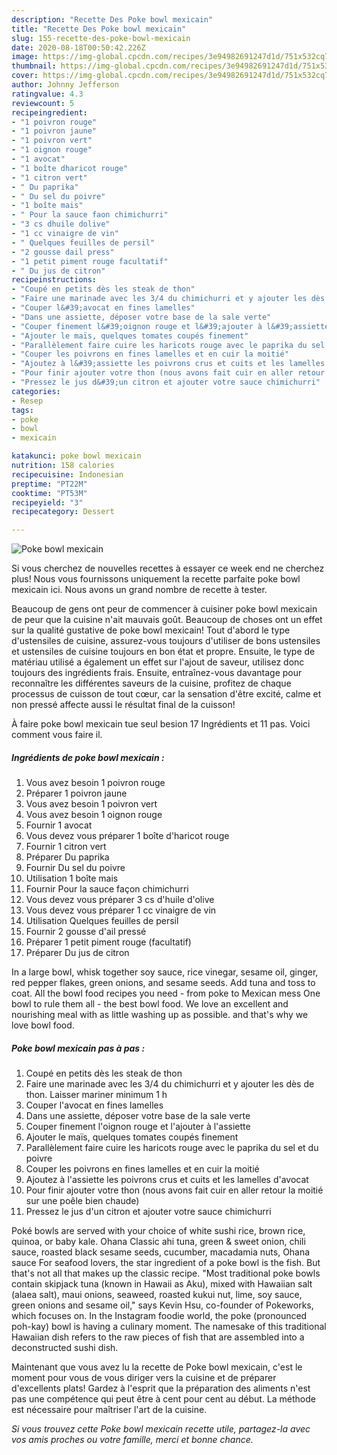 ```yaml
---
description: "Recette Des Poke bowl mexicain"
title: "Recette Des Poke bowl mexicain"
slug: 155-recette-des-poke-bowl-mexicain
date: 2020-08-18T00:50:42.226Z
image: https://img-global.cpcdn.com/recipes/3e94982691247d1d/751x532cq70/poke-bowl-mexicain-photo-principale-de-la-recette.jpg
thumbnail: https://img-global.cpcdn.com/recipes/3e94982691247d1d/751x532cq70/poke-bowl-mexicain-photo-principale-de-la-recette.jpg
cover: https://img-global.cpcdn.com/recipes/3e94982691247d1d/751x532cq70/poke-bowl-mexicain-photo-principale-de-la-recette.jpg
author: Johnny Jefferson
ratingvalue: 4.3
reviewcount: 5
recipeingredient:
- "1 poivron rouge"
- "1 poivron jaune"
- "1 poivron vert"
- "1 oignon rouge"
- "1 avocat"
- "1 boîte dharicot rouge"
- "1 citron vert"
- " Du paprika"
- " Du sel du poivre"
- "1 boîte mais"
- " Pour la sauce faon chimichurri"
- "3 cs dhuile dolive"
- "1 cc vinaigre de vin"
- " Quelques feuilles de persil"
- "2 gousse dail press"
- "1 petit piment rouge facultatif"
- " Du jus de citron"
recipeinstructions:
- "Coupé en petits dès les steak de thon"
- "Faire une marinade avec les 3/4 du chimichurri et y ajouter les dès de thon. Laisser mariner minimum 1 h"
- "Couper l&#39;avocat en fines lamelles"
- "Dans une assiette, déposer votre base de la sale verte"
- "Couper finement l&#39;oignon rouge et l&#39;ajouter à l&#39;assiette"
- "Ajouter le maïs, quelques tomates coupés finement"
- "Parallèlement faire cuire les haricots rouge avec le paprika du sel et du poivre"
- "Couper les poivrons en fines lamelles et en cuir la moitié"
- "Ajoutez à l&#39;assiette les poivrons crus et cuits et les lamelles d&#39;avocat"
- "Pour finir ajouter votre thon (nous avons fait cuir en aller retour la moitié sur une poêle bien chaude)"
- "Pressez le jus d&#39;un citron et ajouter votre sauce chimichurri"
categories:
- Resep
tags:
- poke
- bowl
- mexicain

katakunci: poke bowl mexicain 
nutrition: 158 calories
recipecuisine: Indonesian
preptime: "PT22M"
cooktime: "PT53M"
recipeyield: "3"
recipecategory: Dessert

---
```



![Poke bowl mexicain](https://img-global.cpcdn.com/recipes/3e94982691247d1d/751x532cq70/poke-bowl-mexicain-photo-principale-de-la-recette.jpg)

Si vous cherchez de nouvelles recettes à essayer ce week end ne cherchez plus! Nous vous fournissons uniquement la recette parfaite poke bowl mexicain ici. Nous avons un grand nombre de recette à tester.

Beaucoup de gens ont peur de commencer à cuisiner poke bowl mexicain de peur que la cuisine n'ait mauvais goût. Beaucoup de choses ont un effet sur la qualité gustative de poke bowl mexicain! Tout d'abord le type d'ustensiles de cuisine, assurez-vous toujours d'utiliser de bons ustensiles et ustensiles de cuisine toujours en bon état et propre. Ensuite, le type de matériau utilisé a également un effet sur l'ajout de saveur, utilisez donc toujours des ingrédients frais. Ensuite, entraînez-vous davantage pour reconnaître les différentes saveurs de la cuisine, profitez de chaque processus de cuisson de tout cœur, car la sensation d'être excité, calme et non pressé affecte aussi le résultat final de la cuisson!

<!--inarticleads1-->

À faire poke bowl mexicain tue seul besion 17 Ingrédients et 11 pas. Voici comment vous faire il.

##### Ingrédients de poke bowl mexicain :

1. Vous avez besoin 1 poivron rouge
1. Préparer 1 poivron jaune
1. Vous avez besoin 1 poivron vert
1. Vous avez besoin 1 oignon rouge
1. Fournir 1 avocat
1. Vous devez vous préparer 1 boîte d&#39;haricot rouge
1. Fournir 1 citron vert
1. Préparer  Du paprika
1. Fournir  Du sel du poivre
1. Utilisation 1 boîte mais
1. Fournir  Pour la sauce façon chimichurri
1. Vous devez vous préparer 3 cs d&#39;huile d&#39;olive
1. Vous devez vous préparer 1 cc vinaigre de vin
1. Utilisation  Quelques feuilles de persil
1. Fournir 2 gousse d&#39;ail pressé
1. Préparer 1 petit piment rouge (facultatif)
1. Préparer  Du jus de citron


In a large bowl, whisk together soy sauce, rice vinegar, sesame oil, ginger, red pepper flakes, green onions, and sesame seeds. Add tuna and toss to coat. All the bowl food recipes you need - from poke to Mexican mess One bowl to rule them all - the best bowl food. We love an excellent and nourishing meal with as little washing up as possible. and that&#39;s why we love bowl food. 

<!--inarticleads2-->

##### Poke bowl mexicain pas à pas :

1. Coupé en petits dès les steak de thon
1. Faire une marinade avec les 3/4 du chimichurri et y ajouter les dès de thon. Laisser mariner minimum 1 h
1. Couper l&#39;avocat en fines lamelles
1. Dans une assiette, déposer votre base de la sale verte
1. Couper finement l&#39;oignon rouge et l&#39;ajouter à l&#39;assiette
1. Ajouter le maïs, quelques tomates coupés finement
1. Parallèlement faire cuire les haricots rouge avec le paprika du sel et du poivre
1. Couper les poivrons en fines lamelles et en cuir la moitié
1. Ajoutez à l&#39;assiette les poivrons crus et cuits et les lamelles d&#39;avocat
1. Pour finir ajouter votre thon (nous avons fait cuir en aller retour la moitié sur une poêle bien chaude)
1. Pressez le jus d&#39;un citron et ajouter votre sauce chimichurri


Poké bowls are served with your choice of white sushi rice, brown rice, quinoa, or baby kale. Ohana Classic ahi tuna, green &amp; sweet onion, chili sauce, roasted black sesame seeds, cucumber, macadamia nuts, Ohana sauce For seafood lovers, the star ingredient of a poke bowl is the fish. But that&#39;s not all that makes up the classic recipe. &#34;Most traditional poke bowls contain skipjack tuna (known in Hawaii as Aku), mixed with Hawaiian salt (alaea salt), maui onions, seaweed, roasted kukui nut, lime, soy sauce, green onions and sesame oil,&#34; says Kevin Hsu, co-founder of Pokeworks, which focuses on. In the Instagram foodie world, the poke (pronounced poh-kay) bowl is having a culinary moment. The namesake of this traditional Hawaiian dish refers to the raw pieces of fish that are assembled into a deconstructed sushi dish. 

<!--inarticleads1-->

<p>
Maintenant que vous avez lu la recette de Poke bowl mexicain, c'est le moment pour vous de vous diriger vers la cuisine et de préparer d'excellents plats! Gardez à l'esprit que la préparation des aliments n'est pas une compétence qui peut être à cent pour cent au début. La méthode est nécessaire pour maîtriser l'art de la cuisine.
</p>

<p>
<i>Si vous trouvez cette Poke bowl mexicain recette utile, partagez-la avec vos amis proches ou votre famille, merci et bonne chance.</i>
</p>
